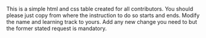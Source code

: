 This is a simple html and css table created for all contributors.
You should please just copy from where the instruction to do so starts and ends.
Modify the name and learning track to yours. 
Add any new change you need to but the former stated request is mandatory.
